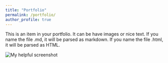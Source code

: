```yaml
---
title: "Portfolio"
permalink: /portfolio/
author_profile: true
---
```


This is an item in your portfolio. It can be have images or nice text. If you name the file .md, it will be parsed as markdown. If you name the file .html, it will be parsed as HTML. 

![My helpful screenshot](https://github.com/MDuan-GT/MDuan-GT.github.io/blob/master/images/keystone_png.png)



